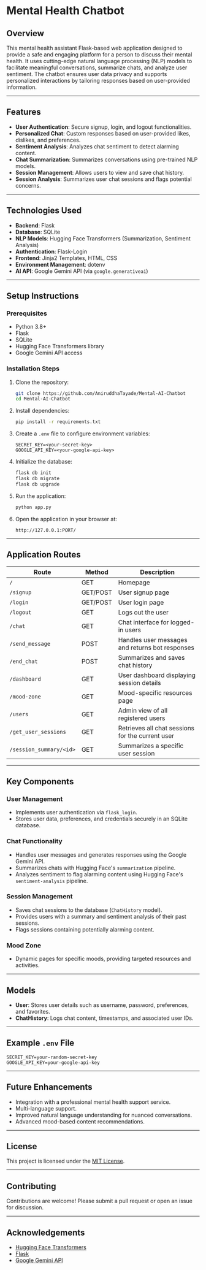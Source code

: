 # Mental Health Chatbot

## Overview
This mental health assistant Flask-based web application designed to provide a safe and engaging platform for a person to discuss their mental health. It uses cutting-edge natural language processing (NLP) models to facilitate meaningful conversations, summarize chats, and analyze user sentiment. The chatbot ensures user data privacy and supports personalized interactions by tailoring responses based on user-provided information.

---

## Features
- **User Authentication**: Secure signup, login, and logout functionalities.
- **Personalized Chat**: Custom responses based on user-provided likes, dislikes, and preferences.
- **Sentiment Analysis**: Analyzes chat sentiment to detect alarming content.
- **Chat Summarization**: Summarizes conversations using pre-trained NLP models.
- **Session Management**: Allows users to view and save chat history.
- **Session Analysis**: Summarizes user chat sessions and flags potential concerns.

---

## Technologies Used
- **Backend**: Flask
- **Database**: SQLite
- **NLP Models**: Hugging Face Transformers (Summarization, Sentiment Analysis)
- **Authentication**: Flask-Login
- **Frontend**: Jinja2 Templates, HTML, CSS
- **Environment Management**: dotenv
- **AI API**: Google Gemini API (via `google.generativeai`)

---

## Setup Instructions

### Prerequisites
- Python 3.8+
- Flask
- SQLite
- Hugging Face Transformers library
- Google Gemini API access

### Installation Steps
1. Clone the repository:
   ```bash
   git clone https://github.com/AniruddhaTayade/Mental-AI-Chatbot
   cd Mental-AI-Chatbot
   ```

2. Install dependencies:
   ```bash
   pip install -r requirements.txt
   ```

3. Create a `.env` file to configure environment variables:
   ```
   SECRET_KEY=<your-secret-key>
   GOOGLE_API_KEY=<your-google-api-key>
   ```

4. Initialize the database:
   ```bash
   flask db init
   flask db migrate
   flask db upgrade
   ```

5. Run the application:
   ```bash
   python app.py
   ```

6. Open the application in your browser at:
   ```
   http://127.0.0.1:PORT/
   ```

---

## Application Routes

| Route                  | Method | Description                                     |
|------------------------|--------|-------------------------------------------------|
| `/`                    | GET    | Homepage                                       |
| `/signup`              | GET/POST | User signup page                              |
| `/login`               | GET/POST | User login page                               |
| `/logout`              | GET    | Logs out the user                              |
| `/chat`                | GET    | Chat interface for logged-in users            |
| `/send_message`        | POST   | Handles user messages and returns bot responses |
| `/end_chat`            | POST   | Summarizes and saves chat history             |
| `/dashboard`           | GET    | User dashboard displaying session details     |
| `/mood-zone`           | GET    | Mood-specific resources page                  |
| `/users`               | GET    | Admin view of all registered users            |
| `/get_user_sessions`   | GET    | Retrieves all chat sessions for the current user |
| `/session_summary/<id>`| GET    | Summarizes a specific user session            |

---

## Key Components

### User Management
- Implements user authentication via `flask_login`.
- Stores user data, preferences, and credentials securely in an SQLite database.

### Chat Functionality
- Handles user messages and generates responses using the Google Gemini API.
- Summarizes chats with Hugging Face's `summarization` pipeline.
- Analyzes sentiment to flag alarming content using Hugging Face's `sentiment-analysis` pipeline.

### Session Management
- Saves chat sessions to the database (`ChatHistory` model).
- Provides users with a summary and sentiment analysis of their past sessions.
- Flags sessions containing potentially alarming content.

### Mood Zone
- Dynamic pages for specific moods, providing targeted resources and activities.

---

## Models
- **User**: Stores user details such as username, password, preferences, and favorites.
- **ChatHistory**: Logs chat content, timestamps, and associated user IDs.

---

## Example `.env` File
```env
SECRET_KEY=your-random-secret-key
GOOGLE_API_KEY=your-google-api-key
```

---

## Future Enhancements
- Integration with a professional mental health support service.
- Multi-language support.
- Improved natural language understanding for nuanced conversations.
- Advanced mood-based content recommendations.

---

## License
This project is licensed under the [MIT License](LICENSE).

---

## Contributing
Contributions are welcome! Please submit a pull request or open an issue for discussion.

---

## Acknowledgements
- [Hugging Face Transformers](https://huggingface.co/transformers/)
- [Flask](https://flask.palletsprojects.com/)
- [Google Gemini API](https://cloud.google.com/)

